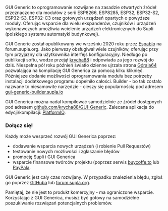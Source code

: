 GUI Generic to oprogramowanie rozwijane na zasadzie otwartych źródeł przeznaczone dla modułów z serii ESP8266, ESP8285, ESP32, ESP32-S2, ESP32-S3, ESP32-C3 oraz gotowych urządzeń opartych o powyższe moduły. Oferując wsparcie dla wielu ekspanderów, czujników i urządzeń wykonawczych umożliwia wcielenie urządzeń elektronicznych do Supli (polskiego systemu automatyki budynkowej).

GUI Generic został opublikowany we wrześniu 2020 roku przez [Espablo](https://github.com/Espablo) na forum.supla.org. Jako pierwszy obsługiwał wiele czujników, oferując przy tym przyjazny dla użytkownika interfejs konfiguracyjny. Niedługo po publikacji softu, wodze przejął [krycha88](https://github.com/krycha88) i odpowiada za jego rozwój do dziś. Niespełna pół roku późnień światło dzienne ujrzała strona [Górala64](https://github.com/Goral64) pozwalająca na kompilację GUI Generica za pomocą kilku kliknięć. Późniejsze dodanie możliwości oprogramowania modułu bez potrzeby instalacji dodatkowego programu dopełniło całości. Builder - bo tak zostało nazwane to niesamowite narzędzie - cieszy się popularnością pod adresem [gui-generic-builder.supla.io](https://gui-generic-builder.supla.io/)

GUI Generica można nadal kompilować samodzielnie ze źródeł dostępnych pod adresem [github.com/krycha88/GUI-Generic](https://github.com/krycha88/GUI-Generic). Zalecana aplikacja do edycji/kompilacji: [PlatformIO](https://platformio.org/).

### Dołącz się!
Każdy może wesprzeć rozwój GUI Generica poprzez:
* dodawanie wsparcia nowych urządzeń (i  robienie Pull Requestów)
* testowanie nowych możliwości i zgłaszanie błędów
* promocję Supli i GUI Generica
* wsparcie finansowe twórców projektu (poprzez serwis [buycoffe.to](https://buycoffee.to/gui-generic-and-builder) lub [PayPala](https://www.paypal.com/paypalme/GUIGenericIBuilder?country.x=PL&locale.x=pl_PL).

GUI Generic jest cały czas rozwijany. W przypadku znalezienia błędu, zgłoś go poprzez [GitHuba](https://github.com/krycha88/GUI-Generic/issues/new) lub [forum.supla.org](https://forum.supla.org/posting.php?mode=post&f=88). 

Pamiętaj, że nie jest to produkt komercyjny - ma ograniczone wsparcie. Korzystając  z GUI Generica, musisz być gotowy na samodzielne poszukiwanie rozwiązań potencjalnych problemów.